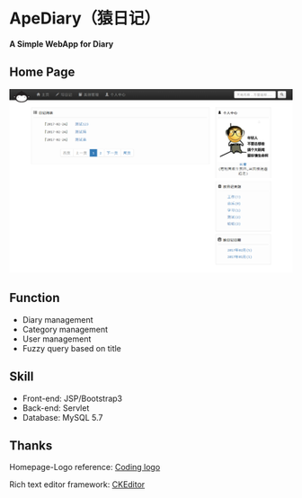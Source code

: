 # ApeDiary（猿日记）
**A Simple WebApp for Diary**

## Home Page
![](others/Home-page.png)

## Function
- Diary management
- Category management
- User management
- Fuzzy query based on title

## Skill
- Front-end: JSP/Bootstrap3
- Back-end: Servlet
- Database: MySQL 5.7

## Thanks

Homepage-Logo reference: [Coding logo](https://coding.net/)

Rich text editor framework: [CKEditor](http://ckeditor.com)
